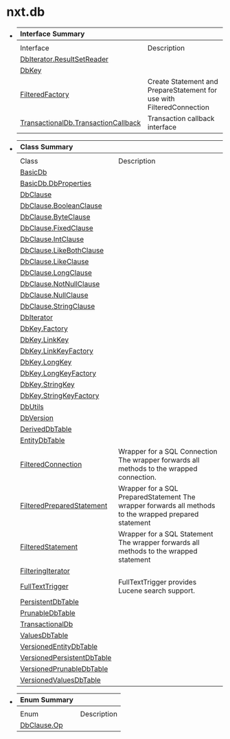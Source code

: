 # nxt.db

* | Interface Summary |  |
  | :--- | :--- |
  |   |  |
  | Interface | Description |
  | [DbIterator.ResultSetReader](https://jpr4.gojupiter.tech/doc/nxt/db/DbIterator.ResultSetReader.html) |  |
  | [DbKey](https://jpr4.gojupiter.tech/doc/nxt/db/DbKey.html) |  |
  | [FilteredFactory](https://jpr4.gojupiter.tech/doc/nxt/db/FilteredFactory.html) | Create Statement and PrepareStatement for use with FilteredConnection |
  | [TransactionalDb.TransactionCallback](https://jpr4.gojupiter.tech/doc/nxt/db/TransactionalDb.TransactionCallback.html) | Transaction callback interface |
* | Class Summary |  |
  | :--- | :--- |
  |   |  |
  | Class | Description |
  | [BasicDb](https://jpr4.gojupiter.tech/doc/nxt/db/BasicDb.html) |  |
  | [BasicDb.DbProperties](https://jpr4.gojupiter.tech/doc/nxt/db/BasicDb.DbProperties.html) |  |
  | [DbClause](https://jpr4.gojupiter.tech/doc/nxt/db/DbClause.html) |  |
  | [DbClause.BooleanClause](https://jpr4.gojupiter.tech/doc/nxt/db/DbClause.BooleanClause.html) |  |
  | [DbClause.ByteClause](https://jpr4.gojupiter.tech/doc/nxt/db/DbClause.ByteClause.html) |  |
  | [DbClause.FixedClause](https://jpr4.gojupiter.tech/doc/nxt/db/DbClause.FixedClause.html) |  |
  | [DbClause.IntClause](https://jpr4.gojupiter.tech/doc/nxt/db/DbClause.IntClause.html) |  |
  | [DbClause.LikeBothClause](https://jpr4.gojupiter.tech/doc/nxt/db/DbClause.LikeBothClause.html) |  |
  | [DbClause.LikeClause](https://jpr4.gojupiter.tech/doc/nxt/db/DbClause.LikeClause.html) |  |
  | [DbClause.LongClause](https://jpr4.gojupiter.tech/doc/nxt/db/DbClause.LongClause.html) |  |
  | [DbClause.NotNullClause](https://jpr4.gojupiter.tech/doc/nxt/db/DbClause.NotNullClause.html) |  |
  | [DbClause.NullClause](https://jpr4.gojupiter.tech/doc/nxt/db/DbClause.NullClause.html) |  |
  | [DbClause.StringClause](https://jpr4.gojupiter.tech/doc/nxt/db/DbClause.StringClause.html) |  |
  | [DbIterator](https://jpr4.gojupiter.tech/doc/nxt/db/DbIterator.html) |  |
  | [DbKey.Factory](https://jpr4.gojupiter.tech/doc/nxt/db/DbKey.Factory.html) |  |
  | [DbKey.LinkKey](https://jpr4.gojupiter.tech/doc/nxt/db/DbKey.LinkKey.html) |  |
  | [DbKey.LinkKeyFactory](https://jpr4.gojupiter.tech/doc/nxt/db/DbKey.LinkKeyFactory.html) |  |
  | [DbKey.LongKey](https://jpr4.gojupiter.tech/doc/nxt/db/DbKey.LongKey.html) |  |
  | [DbKey.LongKeyFactory](https://jpr4.gojupiter.tech/doc/nxt/db/DbKey.LongKeyFactory.html) |  |
  | [DbKey.StringKey](https://jpr4.gojupiter.tech/doc/nxt/db/DbKey.StringKey.html) |  |
  | [DbKey.StringKeyFactory](https://jpr4.gojupiter.tech/doc/nxt/db/DbKey.StringKeyFactory.html) |  |
  | [DbUtils](https://jpr4.gojupiter.tech/doc/nxt/db/DbUtils.html) |  |
  | [DbVersion](https://jpr4.gojupiter.tech/doc/nxt/db/DbVersion.html) |  |
  | [DerivedDbTable](https://jpr4.gojupiter.tech/doc/nxt/db/DerivedDbTable.html) |  |
  | [EntityDbTable](https://jpr4.gojupiter.tech/doc/nxt/db/EntityDbTable.html) |  |
  | [FilteredConnection](https://jpr4.gojupiter.tech/doc/nxt/db/FilteredConnection.html) | Wrapper for a SQL Connection The wrapper forwards all methods to the wrapped connection. |
  | [FilteredPreparedStatement](https://jpr4.gojupiter.tech/doc/nxt/db/FilteredPreparedStatement.html) | Wrapper for a SQL PreparedStatement The wrapper forwards all methods to the wrapped prepared statement |
  | [FilteredStatement](https://jpr4.gojupiter.tech/doc/nxt/db/FilteredStatement.html) | Wrapper for a SQL Statement The wrapper forwards all methods to the wrapped statement |
  | [FilteringIterator](https://jpr4.gojupiter.tech/doc/nxt/db/FilteringIterator.html) |  |
  | [FullTextTrigger](https://jpr4.gojupiter.tech/doc/nxt/db/FullTextTrigger.html) | FullTextTrigger provides Lucene search support. |
  | [PersistentDbTable](https://jpr4.gojupiter.tech/doc/nxt/db/PersistentDbTable.html) |  |
  | [PrunableDbTable](https://jpr4.gojupiter.tech/doc/nxt/db/PrunableDbTable.html) |  |
  | [TransactionalDb](https://jpr4.gojupiter.tech/doc/nxt/db/TransactionalDb.html) |  |
  | [ValuesDbTable](https://jpr4.gojupiter.tech/doc/nxt/db/ValuesDbTable.html) |  |
  | [VersionedEntityDbTable](https://jpr4.gojupiter.tech/doc/nxt/db/VersionedEntityDbTable.html) |  |
  | [VersionedPersistentDbTable](https://jpr4.gojupiter.tech/doc/nxt/db/VersionedPersistentDbTable.html) |  |
  | [VersionedPrunableDbTable](https://jpr4.gojupiter.tech/doc/nxt/db/VersionedPrunableDbTable.html) |  |
  | [VersionedValuesDbTable](https://jpr4.gojupiter.tech/doc/nxt/db/VersionedValuesDbTable.html) |  |
* | Enum Summary |  |
  | :--- | :--- |
  |   |  |
  | Enum | Description |
  | [DbClause.Op](https://jpr4.gojupiter.tech/doc/nxt/db/DbClause.Op.html) |  |

